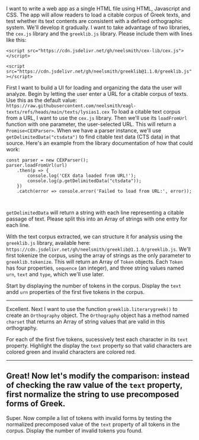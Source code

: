 
I want to write a web app as a single HTML file using HTML, Javascript and CSS. The app will allow readers to load a citable corpus of Greek texts, and test whether its text contents are consistent with a defined orthographic system. We'll develop it gradually. I want to take advantage of two libraries, the `cex.js` library and the `greeklib.js` library. Please include them with lines like this:

`<script src="https://cdn.jsdelivr.net/gh/neelsmith/cex-lib/cex.js"></script>`

`<script src="https://cdn.jsdelivr.net/gh/neelsmith/greeklib@1.1.0/greeklib.js"></script>`



First I want to build a UI for loading and organizing the data the user will analyze. Begin by letting the user enter a URL for a citable corpus of texts. Use this as the default value:
`https://raw.githubusercontent.com/neelsmith/eagl-texts/refs/heads/main/texts/lysias1.cex`
To load a citable text corpus from a URL, I want to use the `cex.js` library. 
Then we'll use its `loadFromUrl` function with one parameter, the user-selected URL. This will return a `Promise<CEXParser>`. When we have a parser instance, we'll use `getDelimitedData("ctsdata")` to find citable text data (CTS data) in that source. Here's an example from the library documentation of how that could work:
```
const parser = new CEXParser();
parser.loadFromUrl(url)
    .then(p => {
        console.log('CEX data loaded from URL!');
        console.log(p.getDelimitedData("ctsdata"));
    })
    .catch(error => console.error('Failed to load from URL:', error));
  
  
```
`getDelimitedData` will return a string with each line representing a citable passage of text. Please split this into an Array of strings with one entry for each line.

With the text corpus extracted, we can structure it for analysis using the `greeklib.js` library, available here:
`https://cdn.jsdelivr.net/gh/neelsmith/greeklib@1.1.0/greeklib.js`.
We'll first tokenize the corpus, using the array of strings as the only parameter to `greeklib.tokenize`. This will return an Array of `Token` objects. Each `Token` has four properties, `sequence` (an integer), and three string values named `urn`, `text` and `type`, which we'll use later.


Start by displaying the number of tokens in the corpus. Display the `text` andd `urn` properties of the first five tokens in the corpus.

---


Excellent. Next I want to use the function `greeklib.literarygreek()` to create an `Orthography` object. The `Orthography` object has a method named `charset` that returns an Array of string values that are valid in this orthography.

For each of the first five tokens, sucessively test each character in its `text` property. Highlight the display the `text` property so that valid characters are colored green and invalid characters are colored red.

---

Great! Now let's modify the comparison: instead of checking the raw value of the `text` property, first normalize the string to use precomposed forms of Greek.
---

Super. Now compile a list of tokens with invalid forms by testing the normalized precomposed value of the `text` property of all tokens in the corpus. Display the number of invalid tokens you found.


